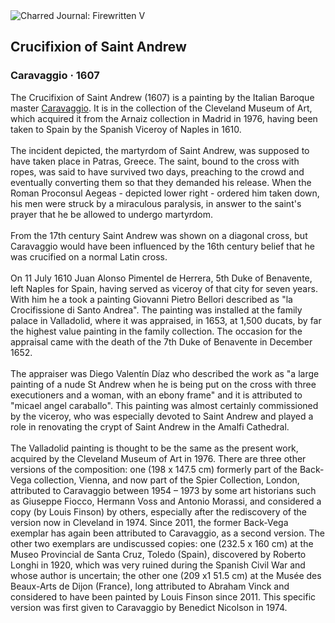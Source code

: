 <div class="artwork-of-the-day">
  <div class="container">
    <div class="img-wrapper">
      <img
        src="https://uploads7.wikiart.org/00129/images/caravaggio/crucifixion-of-saint-andrew.jpg!Large.jpg"
        alt="Charred Journal: Firewritten V" />
    </div>
    <div class="artwork-detail">
      <div class="artwork-origin"> 
        <h2 class="artwork-name">Crucifixion of Saint Andrew</h2>
        <h3 class="artist">
          Caravaggio
                    ·  1607
        </h3>
      </div>
      <p class="description">
        <span class="artwork-description-text ng-binding" ng-bind-html="viewModel.ArtworkOfTheDay.Description | unsafe">The Crucifixion of Saint Andrew (1607) is a painting by the Italian Baroque master <a target="_blank" href="/en/caravaggio">Caravaggio</a>. It is in the collection of the Cleveland Museum of Art, which acquired it from the Arnaiz collection in Madrid in 1976, having been taken to Spain by the Spanish Viceroy of Naples in 1610.
<br>
<br>The incident depicted, the martyrdom of Saint Andrew, was supposed to have taken place in Patras, Greece. The saint, bound to the cross with ropes, was said to have survived two days, preaching to the crowd and eventually converting them so that they demanded his release. When the Roman Proconsul Aegeas - depicted lower right - ordered him taken down, his men were struck by a miraculous paralysis, in answer to the saint's prayer that he be allowed to undergo martyrdom.
<br>
<br>From the 17th century Saint Andrew was shown on a diagonal cross, but Caravaggio would have been influenced by the 16th century belief that he was crucified on a normal Latin cross.
<br>
<br>On 11 July 1610 Juan Alonso Pimentel de Herrera, 5th Duke of Benavente, left Naples for Spain, having served as viceroy of that city for seven years. With him he a took a painting Giovanni Pietro Bellori described as "la Crocifissione di Santo Andrea". The painting was installed at the family palace in Valladolid, where it was appraised, in 1653, at 1,500 ducats, by far the highest value painting in the family collection. The occasion for the appraisal came with the death of the 7th Duke of Benavente in December 1652.
<br>
<br>The appraiser was Diego Valentín Díaz who described the work as "a large painting of a nude St Andrew when he is being put on the cross with three executioners and a woman, with an ebony frame" and it is attributed to "micael angel caraballo". This painting was almost certainly commissioned by the viceroy, who was especially devoted to Saint Andrew and played a role in renovating the crypt of Saint Andrew in the Amalfi Cathedral.
<br>
<br>The Valladolid painting is thought to be the same as the present work, acquired by the Cleveland Museum of Art in 1976. There are three other versions of the composition: one (198 x 147.5&nbsp;cm) formerly part of the Back-Vega collection, Vienna, and now part of the Spier Collection, London, attributed to Caravaggio between 1954 – 1973 by some art historians such as Giuseppe Fiocco, Hermann Voss and Antonio Morassi, and considered a copy (by Louis Finson) by others, especially after the rediscovery of the version now in Cleveland in 1974. Since 2011, the former Back-Vega exemplar has again been attributed to Caravaggio, as a second version. The other two exemplars are undiscussed copies: one (232.5 x 160&nbsp;cm) at the Museo Provincial de Santa Cruz, Toledo (Spain), discovered by Roberto Longhi in 1920, which was very ruined during the Spanish Civil War and whose author is uncertain; the other one (209 x1 51.5&nbsp;cm) at the Musée des Beaux-Arts de Dijon (France), long attributed to Abraham Vinck and considered to have been painted by Louis Finson since 2011. This specific version was first given to Caravaggio by Benedict Nicolson in 1974.</span>
                        <div class="text-shadow-container" ng-show="showShadow" style=""></div>
      </p>
    </div>
  </div>

</div>
